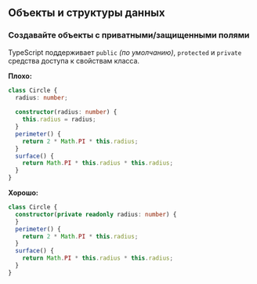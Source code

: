 ## Объекты и структуры данных

### Создавайте объекты с приватными/защищенными полями

TypeScript поддерживает `public` *\(по умолчанию\)*, `protected` и `private` средства доступа к свойствам класса.  

**Плохо:**

```ts
class Circle {
  radius: number;
  
  constructor(radius: number) {
    this.radius = radius;
  }
  perimeter() {
    return 2 * Math.PI * this.radius;
  }
  surface() {
    return Math.PI * this.radius * this.radius;
  }
}
```

**Хорошо:**

```ts
class Circle {
  constructor(private readonly radius: number) {
  }
  perimeter() {
    return 2 * Math.PI * this.radius;
  }
  surface() {
    return Math.PI * this.radius * this.radius;
  }
}
```
